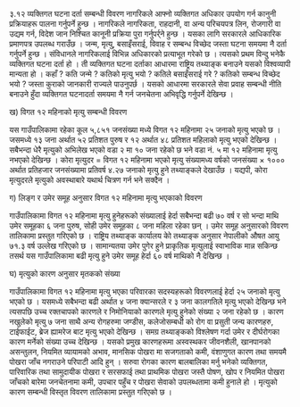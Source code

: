 ३.१२ व्यक्तिगत घटना दर्ता सम्बन्धी विवरण
नागरिकले आफ्नो व्यक्तिगत अधिकार उपयोग गर्न कानुनी प्रक्रियाहरू पालना गर्नुपर्ने हुन्छ । नागरिकले नागरिकता, राहदानी, वा अन्य परिचयपत्र लिन, रोजगारी वा उद्यम गर्न, विदेश जान निश्चित कानूनी प्रक्रिया पुरा गर्नुपर्र्ने हुन्छ । यसका लागि सरकारले आधिकारिक प्रमाणपत्र उपलब्ध गराउँछ । जन्म, मृत्यु, बसाइँसराई, विवाह र सम्बन्ध विच्छेद जस्ता घटना समयमा नै दर्ता गर्नुपर्ने हुन्छ । संविधानले नागरिकलाई विभिन्न अधिकारको प्रत्याभूत गरेको छ । त्यसको प्रथम विन्दु भनेकै व्यक्तिगत घटना दर्ता हो । ती व्यक्तिगत घटना दर्ताका आधारमा राष्ट्रिय तथ्याङ्क बनाउने यसको विश्वव्यापी मान्यता हो । कहाँ ? कति जन्मे ? कतिको मृत्यु भयो ? कतिले बसाइँसराई गरे ? कतिको सम्बन्ध विच्छेद भयो ? जस्ता कुराको जानकारी राज्यले पाउनुपर्छ । यसको आधारमा सरकारले सेवा प्रवाह सम्बन्धी नीति बनाउने हुँदा व्यक्तिगत घटनादर्ता समयमा नै गर्न जनचेतना अभिवृद्धि गर्नुपर्ने देखिन्छ ।

ख) विगत १२ महिनाको मृत्यु सम्बन्धी विवरण

यस गाउँपालिकामा रहेका कूल ५,८५१ जनसंख्या मध्ये विगत १२ महिनामा २५ जनाको मृत्यु भएको छ । जसमध्ये १३ जना अर्थात ५२ प्रतिशत पुरुष र १२ अर्थात ४८ प्रतिशत महिलाको मृत्यु भएको देखिन्छ । सबैभन्दा धेरै मृत्युको अभिलेख भएको वडा २ मा १० जना रहेको छ भने वडा नं. ५ मा १२ महिनामा मृत्यु नभएको देखिन्छ ।
कोरा मृत्युदर = विगत १२ महिनामा भएको मृत्यु संख्यामध्य वर्षको जनसंख्या × १०००
अर्थात प्रतिहजार जनसंख्यामा प्रतिवर्ष ४.२७ जनाको मृत्यु हुने तथ्याङ्कले देखाउँछ । यद्यपी, कोरा मृत्युदरले मृत्युको अवस्थाबारे यथार्थ चित्रण गर्न भने सक्दैन ।

ग) लिङ्ग र उमेर समूह अनुसार विगत १२ महिनामा मृत्यु भएकाको विवरण

गाउँपालिकामा विगत १२ महिनामा मृत्यु हुनेहरूको संख्यालाई हेर्दा सबैभन्दा बढी ७० वर्ष र सो भन्दा माथि उमेर समूहका ६ जना पुरुष, सोही उमेर समूहका ८ जना महिला रहेका छन् । उमेर समूह अनुसारको विवरण तालिकामा प्रस्तुत गरिएको छ । राष्ट्रिय तथ्याङ्क कार्यालय कोे तथ्याङ्क अनुसार नेपालीको औषत आयु ७१.३ वर्ष उल्लेख गरिएको छ । सामान्यतया उमेर पुगेर हुने प्राकृतिक मृत्युलाई स्वाभाविक मान्न सकिन्छ तसर्थ यस गाउँपालिकामा बढी मृत्यु हुने उमेर समूह हेर्दा ६० वर्ष माथिको नै देखिन्छ ।

घ) मृत्युको कारण अनुसार मृतकको संख्या

गाउँपालिकामा विगत १२ महिनामा मृत्यु भएका परिवारका सदस्यहरूको विवरणलाई हेर्दा २५ जनाको मृत्यु भएको छ । यसमध्ये सबैभन्दा बढी अर्थात ४ जना क्यान्सरले र ३ जना कालगतिले मृत्यु भएको देखिन्छ भने त्यसपछि उच्च रक्तचापको कारणले र निमोनियाको कारणले मृत्यु हुनेको संख्या २ जना रहेको छ । कारण नखुलेको मृत्यु ७ जना साथै अन्य रोगहरुमा जण्डीस, कलेजोसम्बधी को रोग वा प्रसुती जन्य कारणहरु, टाईफाईट, ब्रेज ह्यामरेज बाट मृत्यु भएको देखिन्छ । समग्र तथ्याङ्कको विश्लेषण गर्दा उमेर र दीर्घरोगका कारण मर्नेको संख्या उच्च देखिन्छ । यसको प्रमुख कारणहरूमा अस्वस्थकर जीवनशैली, खानपानको असन्तुलन, नियमित व्यायामको अभाव, मानसिक पोखरा मा सजगताको कमी, वंशाणुगत कारण तथा समयमै पोखरा जाँच नगराउने परिपाटी आदि हुन् । सरुवा रोगका कारण बालबालिका मर्नु भनेको व्यक्तिगत, पारिवारिक तथा सामुदायीक पोखरा र सरसफाई तथा प्राथमिक पोखरा जस्तै पोषण, खोप र नियमित पोखरा जाँचको बारेमा जनचेतनामा कमी, उपचार पहुँच र पोखरा सेवाको उपलब्धतामा कमी हुनाले हो । मृत्युको कारण सम्बन्धी विस्तृत विवरण तालिकामा प्रस्तुत गरिएको छ ।

